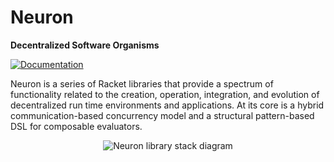 # Neuron

**Decentralized Software Organisms**

[![Documentation](https://img.shields.io/badge/read-documentation-blue.svg)](http://docs.racket-lang.org/neuron/)

Neuron is a series of Racket libraries that provide a spectrum of
functionality related to the creation, operation, integration, and evolution
of decentralized run time environments and applications. At its core is a
hybrid communication-based concurrency model and a structural pattern-based
DSL for composable evaluators.

<p align="center">
  <img
    alt="Neuron library stack diagram"
    src="https://raw.githubusercontent.com/dedbox/racket-neuron/master/scribblings/neuron-library-stack.png">
</p>
